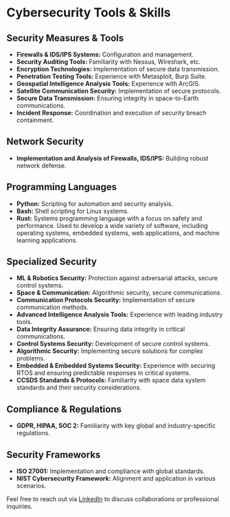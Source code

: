# Cybersecurity Tools & Skills

## Security Measures & Tools

- **Firewalls & IDS/IPS Systems:** Configuration and management.
- **Security Auditing Tools:** Familiarity with Nessus, Wireshark, etc.
- **Encryption Technologies:** Implementation of secure data transmission.
- **Penetration Testing Tools:** Experience with Metasploit, Burp Suite.
- **Geospatial Intelligence Analysis Tools:** Experience with ArcGIS.
- **Satellite Communication Security:** Implementation of secure protocols.
- **Secure Data Transmission:** Ensuring integrity in space-to-Earth communications.
- **Incident Response:** Coordination and execution of security breach containment.

## Network Security

- **Implementation and Analysis of Firewalls, IDS/IPS:** Building robust network defense.

## Programming Languages

- **Python:** Scripting for automation and security analysis.
- **Bash:** Shell scripting for Linux systems.
- **Rust:** Systems programming language with a focus on safety and performance. Used to develop a wide variety of software, including operating systems, embedded systems, web applications, and machine learning applications.

## Specialized Security

- **ML & Robotics Security:** Protection against adversarial attacks, secure control systems.
- **Space & Communication:** Algorithmic security, secure communications.
- **Communication Protocols Security:** Implementation of secure communication methods.
- **Advanced Intelligence Analysis Tools:** Experience with leading industry tools.
- **Data Integrity Assurance:** Ensuring data integrity in critical communications.
- **Control Systems Security:** Development of secure control systems.
- **Algorithmic Security:** Implementing secure solutions for complex problems.
- **Embedded & Embedded Systems Security:** Experience with securing RTOS and ensuring predictable responses in critical systems.
- **CCSDS Standards & Protocols:** Familiarity with space data system standards and their security considerations.

## Compliance & Regulations

- **GDPR, HIPAA, SOC 2:** Familiarity with key global and industry-specific regulations.

## Security Frameworks

- **ISO 27001:** Implementation and compliance with global standards.
- **NIST Cybersecurity Framework:** Alignment and application in various scenarios.

Feel free to reach out via [LinkedIn](https://www.linkedin.com/in/sylvesterkaczmarek/) to discuss collaborations or professional inquiries.
